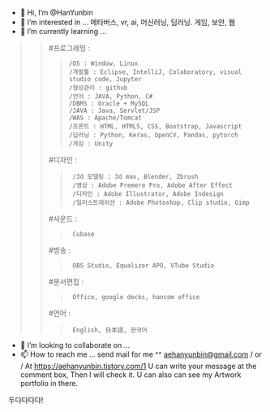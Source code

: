 - 👋 Hi, I’m @HanYunbin
- 👀 I’m interested in ... 메타버스, vr, ai, 머신러닝, 딥러닝. 게임, 보안, 웹
- 🌱 I’m currently learning ... 
>	> #프로그래밍 : 
>	>	>     /OS : Window, Linux
>	>	>     /개발툴 : Eclipse, IntelliJ, Colaboratory, visual studio code, Jupyter
>	>	>     /형상관리 : github
>	>	>     /언어 : JAVA, Python, C#
>	>	>     /DBMS : Oracle + MySQL
>	>	>     /JAVA : Java, Servlet/JSP
>	>	>     /WAS : Apache/Tomcat
>	>	>     /프론트 : HTML, HTML5, CSS, Bootstrap, Javascript
>	>	>     /딥러닝 : Python, Keras, OpenCV, Pandas, pytorch
>	>	>     /게임 : Unity
>	> #디자인 : 
>	>	>      /3d 모델링 : 3d max, Blender, Zbrush
>	>	>      /영상 : Adobe Premere Pro, Adobe After Effect
>	>	>      /디자인 : Adobe Illustrator, Adobe Indesign
>	>	>      /일러스트레이션 : Adobe Photoshop, Clip studio, Gimp
>	> #사운드 : 
>	>	>      Cubase
>	> #방송 :
>	>	>      OBS Studio, Equalizer APO, VTube Studio
>	> #문서편집 :
>	>	>      Office, google docks, hancom office
>	> #언어 : 
>	>	>      English, 日本語, 한국어  
- 💞️ I’m looking to collaborate on ...
- 📫 How to reach me ... send mail for me ^^ aehanyunbin@gmail.com / or / At https://aehanyunbin.tistory.com/1 U can write your message at the comment box,  Then I will check it. U can also can see my Artwork portfolio in there.

두다다다다!

<!---
HanYunbin/HanYunbin is a ✨ special ✨ repository because its `README.md` (this file) appears on your GitHub profile.
You can click the Preview link to take a look at your changes.
--->
